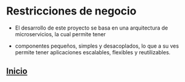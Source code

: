 # Restricciones de negocio

- El desarrollo de este proyecto se basa en una arquitectura de microservicios, la cual permite tener 

- componentes pequeños, simples y desacoplados, lo que a su ves permite tener aplicaciones escalables, flexibles y reutilizables.

## [Inicio](index.md)
